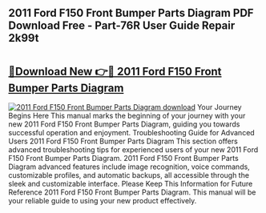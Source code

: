 ## 2011 Ford F150 Front Bumper Parts Diagram PDF Download Free - Part-76R User Guide Repair 2k99t

# <h2><a href="http://dfsa2wy.blite.top/?on=2011+Ford+F150+Front+Bumper+Parts+Diagram">🔗Download New 👉🔴 2011 Ford F150 Front Bumper Parts Diagram</a></h2>

[![2011 Ford F150 Front Bumper Parts Diagram download](https://i.imgur.com/lujVjoI.png)](http://dfsa2wy.blite.top/?on=2011+Ford+F150+Front+Bumper+Parts+Diagram)
Your Journey Begins Here This manual marks the beginning of your journey with your new 2011 Ford F150 Front Bumper Parts Diagram, guiding you towards successful operation and enjoyment. Troubleshooting Guide for Advanced Users 2011 Ford F150 Front Bumper Parts Diagram This section offers advanced troubleshooting tips for experienced users of your new 2011 Ford F150 Front Bumper Parts Diagram. 2011 Ford F150 Front Bumper Parts Diagram advanced features include image recognition, voice commands, customizable profiles, and automatic backups, all accessible through the sleek and customizable interface. Please Keep This Information for Future Reference 2011 Ford F150 Front Bumper Parts Diagram. This manual will be your reliable guide to using your new product effectively.
